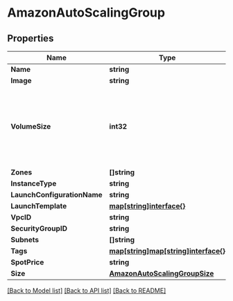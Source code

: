 # AmazonAutoScalingGroup

## Properties

Name | Type | Description | Notes
------------ | ------------- | ------------- | -------------
**Name** | **string** |  | 
**Image** | **string** |  | 
**VolumeSize** | **int32** | Size of root EBS volume to attach to the nodes in GBs. Zero means that the size is determined automatically. | [optional] 
**Zones** | **[]string** |  | 
**InstanceType** | **string** |  | 
**LaunchConfigurationName** | **string** |  | 
**LaunchTemplate** | [**map[string]interface{}**](.md) |  | [optional] 
**VpcID** | **string** |  | 
**SecurityGroupID** | **string** |  | 
**Subnets** | **[]string** |  | 
**Tags** | [**map[string]map[string]interface{}**](map[string]interface{}.md) |  | 
**SpotPrice** | **string** |  | 
**Size** | [**AmazonAutoScalingGroupSize**](AmazonAutoScalingGroup_size.md) |  | 

[[Back to Model list]](../README.md#documentation-for-models) [[Back to API list]](../README.md#documentation-for-api-endpoints) [[Back to README]](../README.md)


